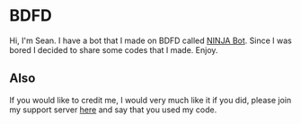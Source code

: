 # BDFD
Hi, I'm Sean. I have a bot that I made on BDFD called [NINJA Bot](http://ninjabot.tk). Since I was bored I decided to share some codes that I made. Enjoy. 

## Also 
If you would like to credit me, I would very much like it if you did, please join my support server [here](https://discord.com/invite/8YkZctstXw) and say that you used my code. 
